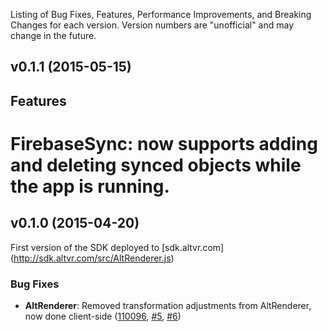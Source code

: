 Listing of Bug Fixes, Features, Performance Improvements, and Breaking Changes for each version. Version numbers are "unofficial" and may change in the future.

## v0.1.1 (2015-05-15)

## Features
# **FirebaseSync**: now supports adding and deleting synced objects while the app is running. 

## v0.1.0 (2015-04-20)
First version of the SDK deployed to [sdk.altvr.com] (http://sdk.altvr.com/src/AltRenderer.js)

### Bug Fixes

* **AltRenderer**: Removed transformation adjustments from AltRenderer, now done client-side 
([110096](../../commit/110096730d26e48d5d3457d5491c0ffbfa1dc7a9), [#5](../../issues/5), [#6](../../issues/6))

